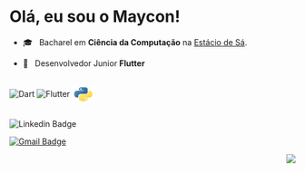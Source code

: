 
#  Olá, eu sou o Maycon!


- 🎓 &nbsp; Bacharel em **Ciência da Computação** na <a href="https://estacio.br">Estácio de Sá</a>.

- 🌱 &nbsp; Desenvolvedor Junior **Flutter** 

<!--<h3> :rocket: &nbsp;Minhas Skills </h3>

**Aplicações e Dados**


![Python](https://img.shields.io/badge/Python-14354C?style=for-the-badge&logo=python&logoColor=white)


![HTML5](https://img.shields.io/badge/html5-%23E34F26.svg?style=for-the-badge&logo=html5&logoColor=white)



<h3> :shipit: &nbsp;Meus status </h3> -->

<!--<div style="display: inline_block">

<a href="https://github.com/Maycon-Natan">

<img height="180em" src="https://github-readme-stats.vercel.app/api?username=maycon-natan&show_icons=true&theme=tokyonight&include_all_commits=true&count_private=true"></img>

<img height="180em" src="https://github-readme-stats.vercel.app/api/top-langs/?username=Maycon-Natan&layout=compact&langs_count=7&theme=tokyonight"></img>

</div> -->

<div style="display: inline_block"><br>
  
<img align="center" alt="Dart" height="30" width="40" src="https://cdn.jsdelivr.net/npm/simple-icons@3.13.0/icons/dart.svg" />
  
<img align="center" alt="Flutter" height="30" width="40" src="https://cdn.jsdelivr.net/npm/simple-icons@3.13.0/icons/flutter.svg" />

<img align="center" alt="Python" height="30" width="40" src="https://raw.githubusercontent.com/devicons/devicon/master/icons/python/python-original.svg">
</div> 

##

![Linkedin Badge](https://img.shields.io/badge/-Maycon_Natan-blue?style=flat-square&logo=Linkedin&logoColor=white&link=https://www.linkedin.com/in/maycon-natan-696927178/)

[![Gmail Badge](https://img.shields.io/badge/-Gmail-c14438?style=flat-square&logo=Gmail&logoColor=white&link=mailto:iagomatosousa@gmail.com)](mailto:mayconnatan7@gmail.com)

<div>

<img align="right" src="https://komarev.com/ghpvc/?username=Maycon-Natan&label=Profile%20views&color=0e75b6&style=flat"/>

</div>

<!--![](https://komarev.com/ghpvc/?username=Maycon-Natan&label=Profile%20views&color=0e75b6&style=flat)-->
